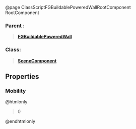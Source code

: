 @page ClassScriptFGBuildablePoweredWallRootComponent RootComponent
### Parent :
<b><a href="_class_script_f_g_buildable_powered_wall.html"><blockquote>FGBuildablePoweredWall</blockquote></a></b>
### Class:
<b><a href="_class_script_scene_component.html"><blockquote>SceneComponent</blockquote></a></b>
## Properties
### Mobility
@htmlonly
<blockquote>0</blockquote>
@endhtmlonly

